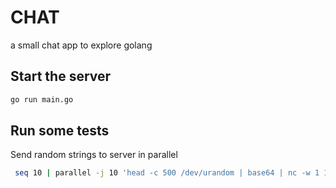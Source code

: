  # CHAT

 a small chat app to explore golang

## Start the server
```bash
go run main.go
```


## Run some tests

Send random strings to server in parallel
```bash
 seq 10 | parallel -j 10 'head -c 500 /dev/urandom | base64 | nc -w 1 127.0.0.1 9000'
```
